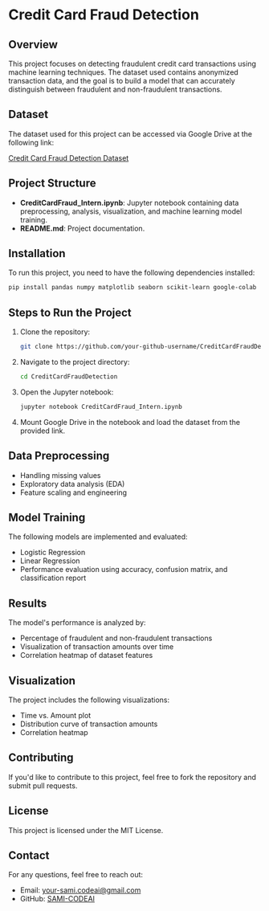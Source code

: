 # Credit Card Fraud Detection

## Overview
This project focuses on detecting fraudulent credit card transactions using machine learning techniques. The dataset used contains anonymized transaction data, and the goal is to build a model that can accurately distinguish between fraudulent and non-fraudulent transactions.

## Dataset
The dataset used for this project can be accessed via Google Drive at the following link:

[Credit Card Fraud Detection Dataset]([https://drive.google.com/file/d/your-dataset-link-here/view?usp=sharing](https://drive.google.com/file/d/1Y6CniZC3Tsnt1UQTtRSphbI4JMxsWZNG/view?usp=drive_link))

## Project Structure
- **CreditCardFraud_Intern.ipynb**: Jupyter notebook containing data preprocessing, analysis, visualization, and machine learning model training.
- **README.md**: Project documentation.

## Installation
To run this project, you need to have the following dependencies installed:

```bash
pip install pandas numpy matplotlib seaborn scikit-learn google-colab
```

## Steps to Run the Project
1. Clone the repository:
   ```bash
   git clone https://github.com/your-github-username/CreditCardFraudDetection.git
   ```
2. Navigate to the project directory:
   ```bash
   cd CreditCardFraudDetection
   ```
3. Open the Jupyter notebook:
   ```bash
   jupyter notebook CreditCardFraud_Intern.ipynb
   ```
4. Mount Google Drive in the notebook and load the dataset from the provided link.

## Data Preprocessing
- Handling missing values
- Exploratory data analysis (EDA)
- Feature scaling and engineering

## Model Training
The following models are implemented and evaluated:
- Logistic Regression
- Linear Regression
- Performance evaluation using accuracy, confusion matrix, and classification report

## Results
The model's performance is analyzed by:
- Percentage of fraudulent and non-fraudulent transactions
- Visualization of transaction amounts over time
- Correlation heatmap of dataset features

## Visualization
The project includes the following visualizations:
- Time vs. Amount plot
- Distribution curve of transaction amounts
- Correlation heatmap

## Contributing
If you'd like to contribute to this project, feel free to fork the repository and submit pull requests.

## License
This project is licensed under the MIT License.

## Contact
For any questions, feel free to reach out:
- Email: your-sami.codeai@gmail.com
- GitHub: [SAMI-CODEAI]([https://github.com/your-github-username](https://github.com/SAMI-CODEAI))

